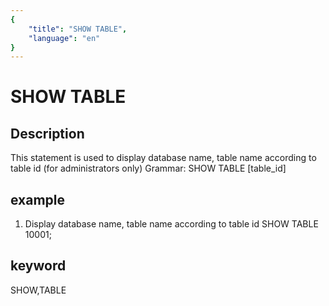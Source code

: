 ```yaml
---
{
    "title": "SHOW TABLE",
    "language": "en"
}
---
```


<!-- 
Licensed to the Apache Software Foundation (ASF) under one
or more contributor license agreements.  See the NOTICE file
distributed with this work for additional information
regarding copyright ownership.  The ASF licenses this file
to you under the Apache License, Version 2.0 (the
"License"); you may not use this file except in compliance
with the License.  You may obtain a copy of the License at

  http://www.apache.org/licenses/LICENSE-2.0

Unless required by applicable law or agreed to in writing,
software distributed under the License is distributed on an
"AS IS" BASIS, WITHOUT WARRANTIES OR CONDITIONS OF ANY
KIND, either express or implied.  See the License for the
specific language governing permissions and limitations
under the License.
-->

# SHOW TABLE
## Description
This statement is used to display database name, table name according to table id (for administrators only)
Grammar:
SHOW TABLE [table_id]

## example
1. Display database name, table name according to table id
SHOW TABLE 10001;

## keyword
SHOW,TABLE
